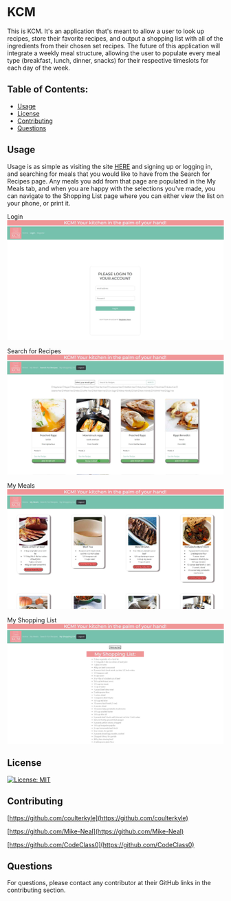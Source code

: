 # KCM
This is KCM. It's an application that's meant to allow a user to look up recipes, store their favorite recipes, and output a shopping list with all of the ingredients from their chosen set recipes. The future of this application will integrate a weekly meal structure, allowing the user to populate every meal type (breakfast, lunch, dinner, snacks) for their respective timeslots for each day of the week.

## Table of Contents:
 - [Usage](#item-two)
 - [License](#item-three)
 - [Contributing](#item-four)
 - [Questions](#item-six)

<a id="item-two"></a>
## Usage
Usage is as simple as visiting the site [HERE](https://mymealprep-3c713b753d6b.herokuapp.com/) and signing up or logging in, and searching for meals that you would like to have from the Search for Recipes page. Any meals you add from that page are populated in the My Meals tab, and when you are happy with the selections you've made, you can navigate to the Shopping List page where you can either view the list on your phone, or print it.

Login
![login photo](./public/images/README%20images/Login.jpg)

Search for Recipes
![Search photo](./public/images/README%20images/search.jpg)

My Meals
![MyMeals photo](./public/images/README%20images/mymeals.jpg)

My Shopping List
![MyShoppingList photo](./public/images/README%20images/shoppinglist.jpg)

<a id="item-three"></a>
## License

[![License: MIT](https://img.shields.io/badge/License-MIT-yellow.svg)](https://opensource.org/licenses/MIT)

<a id="item-four"></a>
## Contributing
[https://github.com/coulterkyle](https://github.com/coulterkyle)

[https://github.com/Mike-Neal](https://github.com/Mike-Neal)

[https://github.com/CodeClass0](https://github.com/CodeClass0)


<a id="item-six"></a>
## Questions
For questions, please contact any contributor at their GitHub links in the contributing section.
